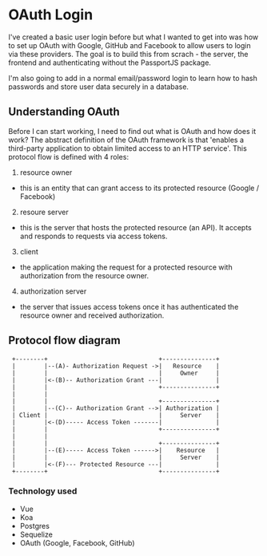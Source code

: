 # OAuth Login

I've created a basic user login before but what I wanted to get into was how to set up OAuth with Google, GitHub and Facebook to allow users to login via these providers. The goal is to build this from scrach - the server, the frontend and authenticating without the PassportJS package.

I'm also going to add in a normal email/password login to learn how to hash passwords and store user data securely in a database.

## Understanding OAuth

Before I can start working, I need to find out what is OAuth and how does it work? The abstract definition of the OAuth framework is that 'enables a third-party application to obtain limited access to an HTTP service'. This protocol flow is defined with 4 roles:

1. resource owner
  - this is an entity that can grant access to its protected resource (Google / Facebook)
2. resoure server
  - this is the server that hosts the protected resource (an API). It accepts and responds to requests via access tokens.
3. client
  - the application making the request for a protected resource with authorization from the resource owner.
4. authorization server
  - the server that issues access tokens once it has authenticated the resource owner and received authorization.

## Protocol flow diagram

     +--------+                               +---------------+
     |        |--(A)- Authorization Request ->|   Resource    |
     |        |                               |     Owner     |
     |        |<-(B)-- Authorization Grant ---|               |
     |        |                               +---------------+
     |        |
     |        |                               +---------------+
     |        |--(C)-- Authorization Grant -->| Authorization |
     | Client |                               |     Server    |
     |        |<-(D)----- Access Token -------|               |
     |        |                               +---------------+
     |        |
     |        |                               +---------------+
     |        |--(E)----- Access Token ------>|    Resource   |
     |        |                               |     Server    |
     |        |<-(F)--- Protected Resource ---|               |
     +--------+                               +---------------+


### Technology used
- Vue
- Koa
- Postgres
- Sequelize
- OAuth (Google, Facebook, GitHub)

